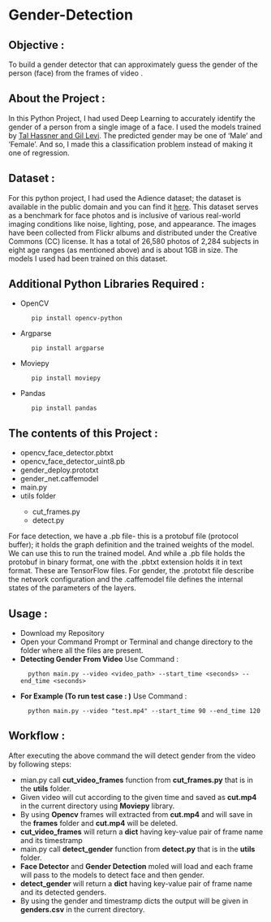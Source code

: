 # Gender-Detection   


<h2>Objective :</h2>
<p>To build a gender detector that can approximately guess the gender of the person (face) from the frames of video .</p>

<h2>About the Project :</h2>
<p>In this Python Project, I had used Deep Learning to accurately identify the gender of a person from a single image of a face. I used the models trained by <a href="https://talhassner.github.io/home/projects/Adience/Adience-data.html">Tal Hassner and Gil Levi</a>. The predicted gender may be one of ‘Male’ and ‘Female’. And so, I made this a classification problem instead of making it one of regression.</p>

<h2>Dataset :</h2>
<p>For this python project, I had used the Adience dataset; the dataset is available in the public domain and you can find it <a href="https://www.kaggle.com/ttungl/adience-benchmark-gender-and-age-classification">here</a>. This dataset serves as a benchmark for face photos and is inclusive of various real-world imaging conditions like noise, lighting, pose, and appearance. The images have been collected from Flickr albums and distributed under the Creative Commons (CC) license. It has a total of 26,580 photos of 2,284 subjects in eight age ranges (as mentioned above) and is about 1GB in size. The models I used had been trained on this dataset.</p>

<h2>Additional Python Libraries Required :</h2>
<ul>
  <li>OpenCV</li>
  
       pip install opencv-python
</ul>
<ul>
 <li>Argparse</li>
  
       pip install argparse
</ul>
<ul>
 <li>Moviepy</li>
  
       pip install moviepy
</ul>
<ul>
 <li>Pandas</li>
  
       pip install pandas
</ul>

<h2>The contents of this Project :</h2>
<ul>
  <li>opencv_face_detector.pbtxt</li>
  <li>opencv_face_detector_uint8.pb</li>
  <li>gender_deploy.prototxt</li>
  <li>gender_net.caffemodel</li>
  <li>main.py</li>
  <li>utils folder</li>
  <ul>
    <li>cut_frames.py</li>
    <li>detect.py</li>
  </ul>
 </ul>
 <p>For face detection, we have a .pb file- this is a protobuf file (protocol buffer); it holds the graph definition and the trained weights of the model. We can use this to run the trained model. And while a .pb file holds the protobuf in binary format, one with the .pbtxt extension holds it in text format. These are TensorFlow files. For gender, the .prototxt file describe the network configuration and the .caffemodel file defines the internal states of the parameters of the layers.</p>
 
 <h2>Usage :</h2>
 <ul>
  <li>Download my Repository</li>
  <li>Open your Command Prompt or Terminal and change directory to the folder where all the files are present.</li>
  <li><b>Detecting Gender From Video</b> Use Command :</li>
  
      python main.py --video <video_path> --start_time <seconds> --end_time <seconds>
  <li><b>For Example (To run test case : )</b> Use Command :</li>
  
      python main.py --video "test.mp4" --start_time 90 --end_time 120
 </ul>
  
  <h2>Workflow :</h2>
  <p>After executing the above command the will detect gender from the video by following steps:</p>
  <ul>
  <li>mian.py call <b>cut_video_frames</b> function from <b>cut_frames.py</b> that is in the <b>utils</b> folder.</li>
  <li>Given video will cut according to the given time and saved as <b>cut.mp4</b> in the current directory using <b>Moviepy</b> library.</li>
  <li>By using <b>Opencv</b> frames will extracted from <b>cut.mp4</b> and will save in the <b>frames</b> folder and <b>cut.mp4</b> will be deleted.</li>
  <li><b>cut_video_frames</b> will return a <b>dict</b> having key-value pair of frame name and its timestramp</li>
  <li>main.py call <b>detect_gender</b> function from <b>detect.py</b> that is in the <b>utils</b> folder.</li>
  <li><b>Face Detector</b> and <b>Gender Detection</b> moled will load and each frame will pass to the models to detect face and then gender.</li>
  <li><b>detect_gender</b> will return a <b>dict</b> having key-value pair of frame name and its detected genders.</li>
  <li>By using the gender and timestramp dicts the output will be given in <b>genders.csv</b> in the current directory.</li>
</ul>
